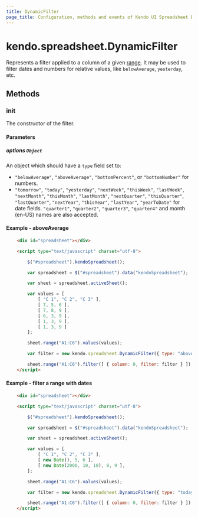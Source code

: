 ```yaml
---
title: DynamicFilter
page_title: Configuration, methods and events of Kendo UI Spreadsheet DynamicFilter Instance object
---
```


# kendo.spreadsheet.DynamicFilter

Represents a filter applied to a column of a given [range](/api/javascript/spreadsheet/range). It may be used to filter dates and numbers for relative values, like `belowAverage`, `yesterday`, etc.

## Methods

### init

The constructor of the filter.

#### Parameters

##### options `Object`

An object which should have a `type` field set to:

* `"belowAverage"`, `"aboveAverage"`, `"bottomPercent"`, or `"bottomNumber"` for numbers.
* `"tomorrow"`, `"today"`, `"yesterday"`, `"nextWeek"`, `"thisWeek"`, `"lastWeek"`, `"nextMonth"`, `"thisMonth"`, `"lastMonth"`, `"nextQuarter"`, `"thisQuarter"`,
`"lastQuarter"`, `"nextYear"`, `"thisYear"`, `"lastYear"`, `"yearToDate"` for date fields. `"quarter1"`, `"quarter2"`, `"quarter3"`, `"quarter4"` and month (en-US) names are also accepted.

#### Example - aboveAverage


```html
    <div id="spreadsheet"></div>

    <script type="text/javascript" charset="utf-8">

        $("#spreadsheet").kendoSpreadsheet();

        var spreadsheet = $("#spreadsheet").data("kendoSpreadsheet");

        var sheet = spreadsheet.activeSheet();

        var values = [
            [ "C 1", "C 2", "C 3" ],
            [ 7, 5, 6 ],
            [ 7, 8, 9 ],
            [ 6, 3, 9 ],
            [ 1, 3, 9 ],
            [ 1, 3, 9 ]
        ];

        sheet.range("A1:C6").values(values);

        var filter = new kendo.spreadsheet.DynamicFilter({ type: "aboveAverage" });

        sheet.range("A1:C6").filter([ { column: 0, filter: filter } ]);
    </script>
```


#### Example - filter a range with dates

```html
    <div id="spreadsheet"></div>

    <script type="text/javascript" charset="utf-8">

        $("#spreadsheet").kendoSpreadsheet();

        var spreadsheet = $("#spreadsheet").data("kendoSpreadsheet");

        var sheet = spreadsheet.activeSheet();

        var values = [
            [ "C 1", "C 2", "C 3" ],
            [ new Date(), 5, 6 ],
            [ new Date(2000, 10, 10), 8, 9 ],
        ];

        sheet.range("A1:C6").values(values);

        var filter = new kendo.spreadsheet.DynamicFilter({ type: "today" });

        sheet.range("A1:C6").filter([ { column: 0, filter: filter } ]);
    </script>
```
